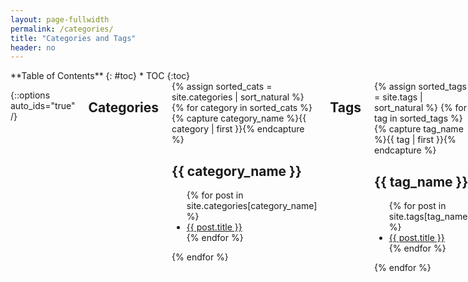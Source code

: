 ```yaml
---
layout: page-fullwidth
permalink: /categories/
title: "Categories and Tags"
header: no
---
```


<div class="row">
<div class="medium-4 medium-push-8 columns" markdown="1">
<div class="panel radius" markdown="1">
**Table of Contents**
{: #toc}
*  TOC
{:toc}
</div>
</div><!-- /.medium-4.columns -->

<div class="medium-8 medium-pull-4 columns" markdown="1">

{::options auto_ids="true" /}

## Categories

<div>
{% assign sorted_cats = site.categories | sort_natural %}
{% for category in sorted_cats %}
    {% capture category_name %}{{ category | first }}{% endcapture %}
    <h2 style="font-size:rem-calc(29);">{{ category_name }}</h2>
    <ul>
    {% for post in site.categories[category_name] %}
    <li><a href="{{ site.url }}{{ site.baseurl }}{{ post.url }}">{{ post.title }}</a></li>
    {% endfor %}
    </ul>
{% endfor %}
</div>

## Tags

<div>
{% assign sorted_tags = site.tags | sort_natural %}
{% for tag in sorted_tags %}
    {% capture tag_name %}{{ tag | first }}{% endcapture %}
    <h2 style="font-size:rem-calc(29);">{{ tag_name }}</h2>
    <ul>
    {% for post in site.tags[tag_name] %}
    <li><a href="{{ site.url }}{{ site.baseurl }}{{ post.url }}">{{ post.title }}</a></li>
    {% endfor %}
    </ul>
{% endfor %}
</div>